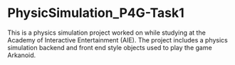 # PhysicSimulation_P4G-Task1

This is a physics simulation project worked on while studying at the Academy of Interactive Entertainment (AIE). 
The project includes a physics simulation backend and front end style objects used to play the game Arkanoid.
